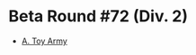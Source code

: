 # Beta Round #72 (Div. 2)

* [A. Toy Army][]

[A. Toy Army]: http://codeforces.com/contest/84/problem/A
